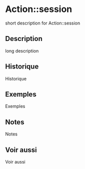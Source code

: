 # Action::session

<div class="short-description">
<span class="fixme template">short description for Action::session</span>
</div>
<!--
<div class="applicability">
Obsolète depuis #.#.#
</div>
-->

## Description

<span class="fixme template">long description</span>

## Historique

<span class="fixme template">Historique</span>

## Exemples

<span class="fixme template">Exemples</span>

## Notes

<span class="fixme template">Notes</span>

## Voir aussi

<span class="fixme template">Voir aussi</span>
